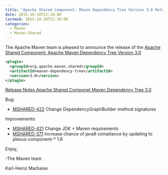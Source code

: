 ```yaml
---
title: "Apache Shared Component: Maven Dependency Tree Version 3.0 Released"
date: 2015-10-10T21:10:00
lastmod: 2015-10-10T21:10:00
categories:
  - Maven
  - Maven-Shared
---
```

The Apache Maven team is pleased to announce the release of the 
[Apache Shared Component: Apache Maven Dependency Tree Version 3.0](http://maven.apache.org/shared/maven-dependency-tree/)


```xml
<plugin>
  <groupId>org.apache.maven.shared</groupId>
  <artifactId>maven-dependency-tree</artifactId>
  <version>3.0</version>
</plugin>
```

<!-- more -->

[Release Notes Apache Shared Componet Maven Dependency Tree 3.0](https://issues.apache.org/jira/secure/ReleaseNote.jspa?projectId=12317922&version=12331490)

Bug:

 * [MSHARED-422](https://issues.apache.org/jira/browse/MSHARED-422) Change DependencyGraphBuilder method signatures

Improvements:

 * [MSHARED-421](https://issues.apache.org/jira/browse/MSHARED-421) Change JDK + Maven requirements
 * [MSHARED-371](https://issues.apache.org/jira/browse/MSHARED-371) Increase chance of java8 compliance by updating to plexus-component-* 1.6

Enjoy,

-The Maven team

Karl-Heinz Marbaise
